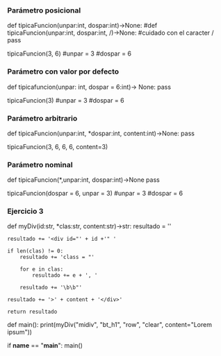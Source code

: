 ### Parámetro posicional
def tipicaFuncion(unpar:int, dospar:int)->None:
#def tipicaFuncion(unpar:int, dospar:int, /)->None:         #cuidado con el caracter /
    pass

tipicaFuncion(3, 6)
#unpar = 3
#dospar = 6


### Parámetro con valor por defecto
def tipicafuncion(unpar: int, dospar = 6:int)-> None:
    pass

tipicaFuncion(3)
#unpar = 3
#dospar = 6


### Parámetro arbitrario
def tipicaFuncion(unpar:int, *dospar:int, content:int)->None:
    pass

tipicaFuncion(3, 6, 6, 6, content=3)


### Parámetro nominal
def tipicaFuncion(*,unpar:int, dospar:int)->None
    pass

tipicaFuncion(dospar = 6, unpar = 3)
#unpar = 3
#dospar = 6


### Ejercicio 3
def myDiv(id:str, *clas:str, content:str)->str:
    resultado = ''
    
    resultado += '<div id="' + id +'" '

    if len(clas) != 0:
        resultado += 'class = "'

        for e in clas:
            resultado += e + ', '

        resultado += '\b\b"'
    
    resultado += '>' + content + '</div>'

    return resultado

def main():
    print(myDiv("midiv", "bt_h1", "row", "clear", content="Lorem ipsum"))

if __name__ == "__main__":
    main()